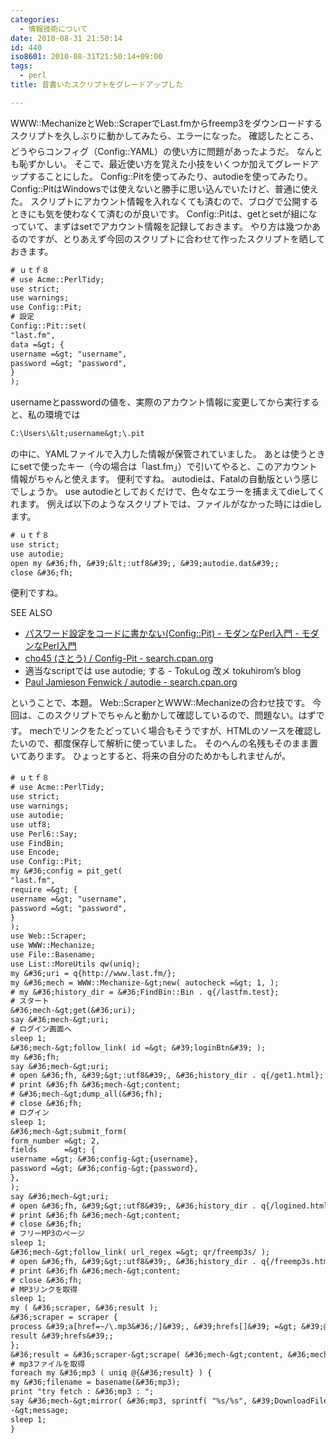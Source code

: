 ```yaml
---
categories:
  - 情報技術について
date: 2010-08-31 21:50:14
id: 440
iso8601: 2010-08-31T21:50:14+09:00
tags:
  - perl
title: 昔書いたスクリプトをグレードアップした

---
```


WWW::MechanizeとWeb::ScraperでLast.fmからfreemp3をダウンロードするスクリプトを久しぶりに動かしてみたら、エラーになった&#133;。
確認したところ、どうやらコンフィグ（Config::YAML）の使い方に問題があったようだ。
なんとも恥ずかしい。
そこで、最近使い方を覚えた小技をいくつか加えてグレードアップすることにした。
Config::Pitを使ってみたり、autodieを使ってみたり。
Config::PitはWindowsでは使えないと勝手に思い込んでいたけど、普通に使えた。
スクリプトにアカウント情報を入れなくても済むので、ブログで公開するときにも気を使わなくて済むのが良いです。
Config::Pitは、getとsetが組になっていて、まずはsetでアカウント情報を記録しておきます。
やり方は幾つかあるのですが、とりあえず今回のスクリプトに合わせて作ったスクリプトを晒しておきます。
```default
# ｕｔｆ８
# use Acme::PerlTidy;
use strict;
use warnings;
use Config::Pit;
# 設定
Config::Pit::set(
"last.fm",
data =&gt; {
username =&gt; "username",
password =&gt; "password",
}
);
```
usernameとpasswordの値を、実際のアカウント情報に変更してから実行すると、私の環境では
```default
C:\Users\&lt;username&gt;\.pit
```
の中に、YAMLファイルで入力した情報が保管されていました。
あとは使うときにsetで使ったキー（今の場合は「last.fm」）で引いてやると、このアカウント情報がちゃんと使えます。
便利ですね。
autodieは、Fatalの自動版という感じでしょうか。
use autodieとしておくだけで、色々なエラーを捕まえてdieしてくれます。
例えば以下のようなスクリプトでは、ファイルがなかった時にはdieします。
```default
# ｕｔｆ８
use strict;
use autodie;
open my &#36;fh, &#39;&lt;:utf8&#39;, &#39;autodie.dat&#39;;
close &#36;fh;
```
便利ですね。
<div>
<p>SEE ALSO</p>
<ul>
<li><a href="http://perl-users.jp/modules/config_pit.html">パスワード設定をコードに書かない(Config::Pit) - モダンなPerl入門 - モダンなPerl入門</a></li>
<li><a href="http://search.cpan.org/dist/Config-Pit/">cho45 (さとう) / Config-Pit - search.cpan.org</a></li>
<li>適当なscriptでは use autodie; する - TokuLog 改メ tokuhirom&#8217;s blog</li>
<li><a href="http://search.cpan.org/dist/autodie/">Paul Jamieson Fenwick / autodie - search.cpan.org</a></li>
</ul>
</div>


ということで、本題。
Web::ScraperとWWW::Mechanizeの合わせ技です。
今回は、このスクリプトでちゃんと動かして確認しているので、問題ない。&#133;はずです。
mechでリンクをたどっていく場合もそうですが、HTMLのソースを確認したいので、都度保存して解析に使っていました。
そのへんの名残もそのまま置いてあります。
ひょっとすると、将来の自分のため&#133;かもしれませんが。
```default
# ｕｔｆ８
# use Acme::PerlTidy;
use strict;
use warnings;
use autodie;
use utf8;
use Perl6::Say;
use FindBin;
use Encode;
use Config::Pit;
my &#36;config = pit_get(
"last.fm",
require =&gt; {
username =&gt; "username",
password =&gt; "password",
}
);
use Web::Scraper;
use WWW::Mechanize;
use File::Basename;
use List::MoreUtils qw(uniq);
my &#36;uri = q{http://www.last.fm/};
my &#36;mech = WWW::Mechanize-&gt;new( autocheck =&gt; 1, );
# my &#36;history_dir = &#36;FindBin::Bin . q{/lastfm.test};
# スタート
&#36;mech-&gt;get(&#36;uri);
say &#36;mech-&gt;uri;
# ログイン画面へ
sleep 1;
&#36;mech-&gt;follow_link( id =&gt; &#39;loginBtn&#39; );
my &#36;fh;
say &#36;mech-&gt;uri;
# open &#36;fh, &#39;&gt;:utf8&#39;, &#36;history_dir . q{/get1.html};
# print &#36;fh &#36;mech-&gt;content;
# &#36;mech-&gt;dump_all(&#36;fh);
# close &#36;fh;
# ログイン
sleep 1;
&#36;mech-&gt;submit_form(
form_number =&gt; 2,
fields      =&gt; {
username =&gt; &#36;config-&gt;{username},
password =&gt; &#36;config-&gt;{password},
},
);
say &#36;mech-&gt;uri;
# open &#36;fh, &#39;&gt;:utf8&#39;, &#36;history_dir . q{/logined.html};
# print &#36;fh &#36;mech-&gt;content;
# close &#36;fh;
# フリーMP3のページ
sleep 1;
&#36;mech-&gt;follow_link( url_regex =&gt; qr/freemp3s/ );
# open &#36;fh, &#39;&gt;:utf8&#39;, &#36;history_dir . q{/freemp3s.html};
# print &#36;fh &#36;mech-&gt;content;
# close &#36;fh;
# MP3リンクを取得
sleep 1;
my ( &#36;scraper, &#36;result );
&#36;scraper = scraper {
process &#39;a[href=~/\.mp3&#36;/]&#39;, &#39;hrefs[]&#39; =&gt; &#39;@href&#39;;
result &#39;hrefs&#39;;
};
&#36;result = &#36;scraper-&gt;scrape( &#36;mech-&gt;content, &#36;mech-&gt;uri );
# mp3ファイルを取得
foreach my &#36;mp3 ( uniq @{&#36;result} ) {
my &#36;filename = basename(&#36;mp3);
print "try fetch : &#36;mp3 : ";
say &#36;mech-&gt;mirror( &#36;mp3, sprintf( "%s/%s", &#39;DownloadFiles&#39;, &#36;filename ) )
-&gt;message;
sleep 1;
}
```
    	